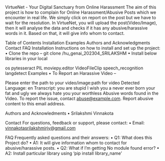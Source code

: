 VirtueNet - Your Digital Sanctuary from Online Harassment
The aim of this project is how to complain for Online Harassment/Abusive Posts which we encounter in real life. We simply click on report on the post but we have to wait for the resolution. In VirtueNet, you will upload the post(Video/Image), then it will analyse the data and checks if it has any abusive/harassive words in it. Based on that, it will give info whom to contact. 

Table of Contents
Installation
Examples
Authors and Acknowledgments
Contact
FAQ
Installation
Instructions on how to install and set up the project: 
• Clone the repo – git clone /hu_genai_202304_SRILAKSHM 
• Install below libraries in your local

os
pytesseract
PIL
moviepy.editor
VideoFileClip
speech_recognition
langdetect
Examples
• To Report an Harassive Video –

Please enter the path to your video/image:path for video
Detected Language: en
Transcript: you are stupid I wish you a never ever born your fat and ugly we always hate you your worthless
Abusive words found in the Video.
To report the issue, contact abuse@example.com.
Report abusive content to this email address.

Authors and Acknowledments
• Srilakshmi Vinnakota

Contact
For questions, feedback or support, please contact: 
• Email: vinnakotasrilakshmirjy@gmail.com

FAQ
Frequently asked questions and their answers:
• Q1: What does this Project do?
• A1: It will give information whom to contact for abusive/harassive posts.
• Q2: What if I’m getting No module found error? 
• A2: Install particular library using ‘pip install library_name’